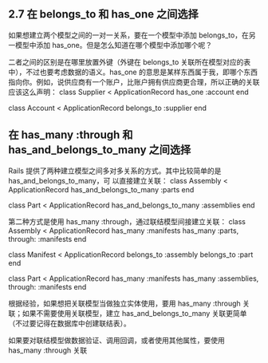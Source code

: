 ## 2.7 在 belongs_to 和 has_one 之间选择

如果想建立两个模型之间的一对一关系，要在一个模型中添加 belongs_to，在另一模型中添加 has_one。但是怎么知道在哪个模型中添加哪个呢？

二者之间的区别是在哪里放置外键（外键在 belongs_to 关联所在模型对应的表中），不过也要考虑数据的语义。has_one 的意思是某样东西属于我，即哪个东西指向你。例如，说供应商有一个账户，比账户拥有供应商更合理，所以正确的关联应该这么声明：
class Supplier < ApplicationRecord
  has_one :account
end
 
class Account < ApplicationRecord
  belongs_to :supplier
end

## 在 has_many :through 和 has_and_belongs_to_many 之间选择

Rails 提供了两种建立模型之间多对多关系的方式。其中比较简单的是 has_and_belongs_to_many，可
以直接建立关联：
class Assembly < ApplicationRecord
  has_and_belongs_to_many :parts
end
 
class Part < ApplicationRecord
  has_and_belongs_to_many :assemblies
end

第二种方式是使用 has_many :through，通过联结模型间接建立关联：
class Assembly < ApplicationRecord
  has_many :manifests
  has_many :parts, through: :manifests
end
 
class Manifest < ApplicationRecord
  belongs_to :assembly
  belongs_to :part
end
 
class Part < ApplicationRecord
  has_many :manifests
  has_many :assemblies, through: :manifests
end

根据经验，如果想把关联模型当做独立实体使用，要用 has_many :through 关联；如果不需要使用关联模型，建立 has_and_belongs_to_many 关联更简单（不过要记得在数据库中创建联结表）。

如果要对联结模型做数据验证、调用回调，或者使用其他属性，要使用 has_many :through 关联
